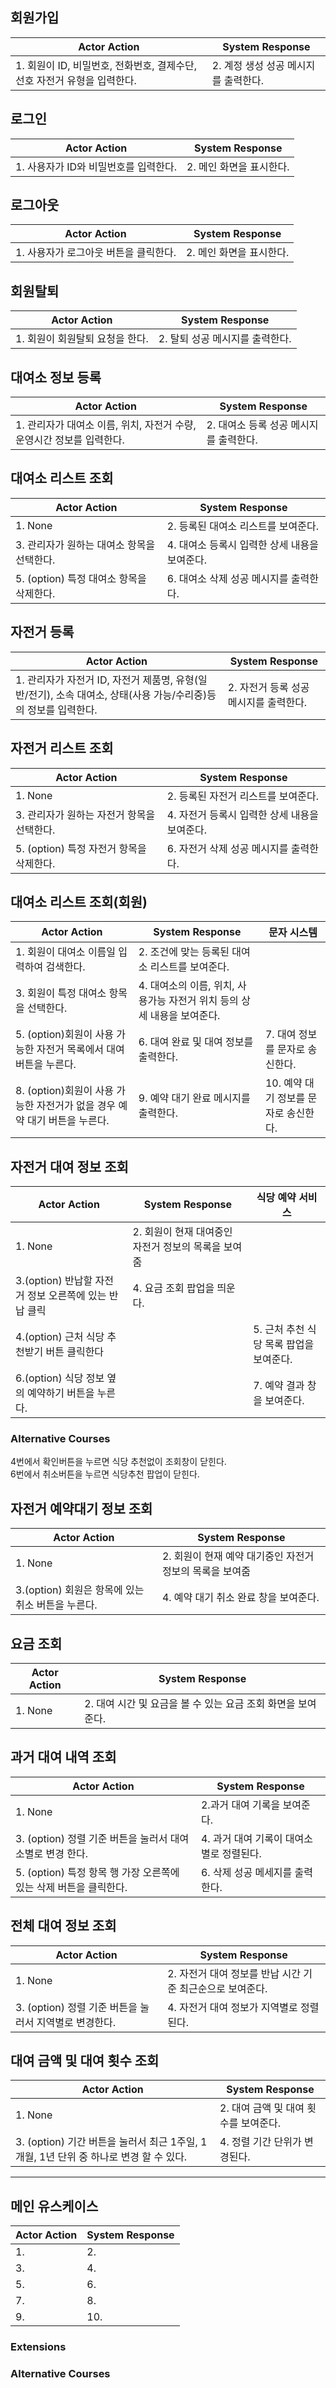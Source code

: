 
## 회원가입
|Actor Action|System Response|
|------|---|
|1. 회원이 ID, 비밀번호, 전화번호, 결제수단, 선호 자전거 유형을 입력한다.|2. 계정 생성 성공 메시지를 출력한다.|

## 로그인
|Actor Action|System Response|
|------|---|
|1. 사용자가 ID와 비밀번호를 입력한다.|2. 메인 화면을 표시한다.|

## 로그아웃
|Actor Action|System Response|
|------|---|
|1. 사용자가 로그아웃 버튼을 클릭한다.|2. 메인 화면을 표시한다.|

## 회원탈퇴
|Actor Action|System Response|
|------|---|
|1. 회원이 회원탈퇴 요청을 한다.|2. 탈퇴 성공 메시지를 출력한다.|

## 대여소 정보 등록
|Actor Action|System Response|
|------|---|
|1. 관리자가 대여소 이름, 위치, 자전거 수량, 운영시간 정보를 입력한다.|2. 대여소 등록 성공 메시지를 출력한다.|

## 대여소 리스트 조회
|Actor Action|System Response|
|------|---|
|1. None|2. 등록된 대여소 리스트를 보여준다.|
|3. 관리자가 원하는 대여소 항목을 선택한다.|4. 대여소 등록시 입력한 상세 내용을 보여준다.|
|5. (option) 특정 대여소 항목을 삭제한다.|6. 대여소 삭제 성공 메시지를 출력한다.|

## 자전거 등록
|Actor Action|System Response|
|------|---|
|1. 관리자가 자전거 ID, 자전거 제품명, 유형(일반/전기), 소속 대여소, 상태(사용 가능/수리중)등의 정보를 입력한다. |2. 자전거 등록 성공 메시지를 출력한다.|

## 자전거 리스트 조회
|Actor Action|System Response|
|------|---|
|1. None|2. 등록된 자전거 리스트를 보여준다.|
|3. 관리자가 원하는 자전거 항목을 선택한다. |4. 자전거 등록시 입력한 상세 내용을 보여준다.|
|5. (option) 특정 자전거 항목을 삭제한다.|6. 자전거 삭제 성공 메시지를 출력한다.|

## 대여소 리스트 조회(회원)
|Actor Action|System Response|문자 시스템|
|------|----------|---|
|1. 회원이 대여소 이름일 입력하여 검색한다.|2. 조건에 맞는 등록된 대여소 리스트를 보여준다.||
|3. 회원이 특정 대여소 항목을 선택한다.|4. 대여소의 이름, 위치, 사용가능 자전거 위치 등의 상세 내용을 보여준다.||
|5. (option)회원이 사용 가능한 자전거 목록에서 대여 버튼을 누른다.|6. 대여 완료 및 대여 정보를 출력한다.|7. 대여 정보를 문자로 송신한다.|
|8. (option)회원이 사용 가능한 자전거가 없을 경우 예약 대기 버튼을 누른다.|9. 예약 대기 완료 메시지를 출력한다.|10. 예약 대기 정보를 문자로 송신한다.|

## 자전거 대여 정보 조회
|Actor Action|System Response|식당 예약 서비스|
|------|----------|---|
|1. None|2. 회원이 현재 대여중인 자전거 정보의 목록을 보여줌||
|3.(option) 반납할 자전거 정보 오른쪽에 있는 반납 클릭 | 4. 요금 조회 팝업을 띄운다.|
|4.(option) 근처 식당 추천받기 버튼 클릭한다 | | 5. 근처 추천 식당 목록 팝업을 보여준다.|
|6.(option) 식당 정보 옆의 예약하기 버튼을 누른다. || 7. 예약 결과 창을 보여준다.|
### Alternative Courses
4번에서 확인버튼을 누르면 식당 추천없이 조회창이 닫힌다.<br>
6번에서 취소버튼을 누르면 식당추천 팝업이 닫힌다.

## 자전거 예약대기 정보 조회
|Actor Action|System Response|
|------|---|
|1. None |2. 회원이 현재 예약 대기중인 자전거 정보의 목록을 보여줌|
|3.(option) 회원은 항목에 있는 취소 버튼을 누른다.| 4. 예약 대기 취소 완료 창을 보여준다.|

## 요금 조회
|Actor Action|System Response|
|------|---|
|1. None |2. 대여 시간 및 요금을 볼 수 있는 요금 조회 화면을 보여준다. |

## 과거 대여 내역 조회
|Actor Action|System Response|
|------|---|
|1. None |2.과거 대여 기록을 보여준다. |
|3. (option) 정렬 기준 버튼을 눌러서 대여소별로 변경 한다. |4. 과거 대여 기록이 대여소별로 정렬된다. |
|5. (option) 특정 항목 행 가장 오른쪽에 있는 삭제 버튼을 클릭한다. |6. 삭제 성공 메세지를 출력한다. |

## 전체 대여 정보 조회
|Actor Action|System Response|
|------|---|
|1. None |2. 자전거 대여 정보를 반납 시간 기준 최근순으로 보여준다. |
|3. (option) 정렬 기준 버튼을 눌러서 지역별로 변경한다. |4. 자전거 대여 정보가 지역별로 정렬된다. |

## 대여 금액 및 대여 횟수 조회
|Actor Action|System Response|
|------|---|
|1. None |2. 대여 금액 및 대여 횟수를 보여준다. |
|3. (option) 기간 버튼을 눌러서 최근 1주일, 1개월, 1년 단위 중 하나로 변경 할 수 있다. |4. 정렬 기간 단위가 변경된다. |


---
## 메인 유스케이스
|Actor Action|System Response|
|------|---|
|1. |2. |
|3. |4. |
|5. |6. |
|7. |8. |
|9. |10. |
### Extensions

### Alternative Courses
